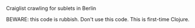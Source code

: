 Craiglist crawling for sublets in Berlin

BEWARE: this code is rubbish. Don't use this code. This is first-time Clojure.

